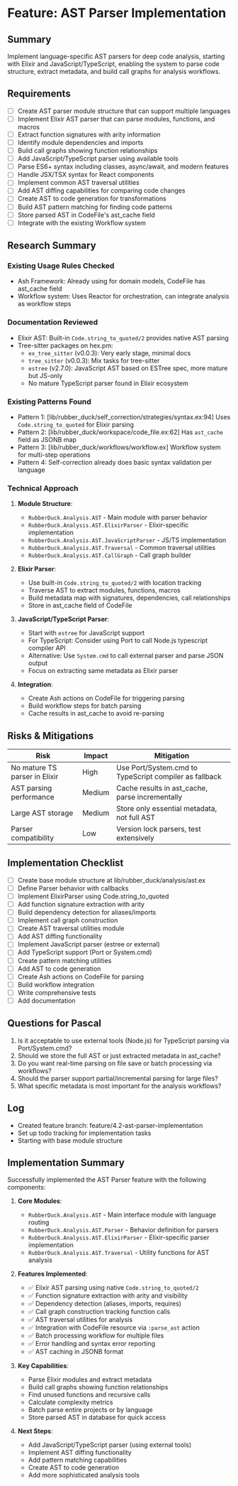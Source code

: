# Feature: AST Parser Implementation

## Summary
Implement language-specific AST parsers for deep code analysis, starting with Elixir and JavaScript/TypeScript, enabling the system to parse code structure, extract metadata, and build call graphs for analysis workflows.

## Requirements
- [ ] Create AST parser module structure that can support multiple languages
- [ ] Implement Elixir AST parser that can parse modules, functions, and macros
- [ ] Extract function signatures with arity information
- [ ] Identify module dependencies and imports
- [ ] Build call graphs showing function relationships
- [ ] Add JavaScript/TypeScript parser using available tools
- [ ] Parse ES6+ syntax including classes, async/await, and modern features
- [ ] Handle JSX/TSX syntax for React components
- [ ] Implement common AST traversal utilities
- [ ] Add AST diffing capabilities for comparing code changes
- [ ] Create AST to code generation for transformations
- [ ] Build AST pattern matching for finding code patterns
- [ ] Store parsed AST in CodeFile's ast_cache field
- [ ] Integrate with the existing Workflow system

## Research Summary
### Existing Usage Rules Checked
- Ash Framework: Already using for domain models, CodeFile has ast_cache field
- Workflow system: Uses Reactor for orchestration, can integrate analysis as workflow steps

### Documentation Reviewed
- Elixir AST: Built-in `Code.string_to_quoted/2` provides native AST parsing
- Tree-sitter packages on hex.pm:
  - `ex_tree_sitter` (v0.0.3): Very early stage, minimal docs
  - `tree_sitter` (v0.0.3): Mix tasks for tree-sitter
  - `estree` (v2.7.0): JavaScript AST based on ESTree spec, more mature but JS-only
  - No mature TypeScript parser found in Elixir ecosystem

### Existing Patterns Found
- Pattern 1: [lib/rubber_duck/self_correction/strategies/syntax.ex:94] Uses `Code.string_to_quoted` for Elixir parsing
- Pattern 2: [lib/rubber_duck/workspace/code_file.ex:62] Has `ast_cache` field as JSONB map
- Pattern 3: [lib/rubber_duck/workflows/workflow.ex] Workflow system for multi-step operations
- Pattern 4: Self-correction already does basic syntax validation per language

### Technical Approach
1. **Module Structure**:
   - `RubberDuck.Analysis.AST` - Main module with parser behavior
   - `RubberDuck.Analysis.AST.ElixirParser` - Elixir-specific implementation
   - `RubberDuck.Analysis.AST.JavaScriptParser` - JS/TS implementation
   - `RubberDuck.Analysis.AST.Traversal` - Common traversal utilities
   - `RubberDuck.Analysis.AST.CallGraph` - Call graph builder

2. **Elixir Parser**:
   - Use built-in `Code.string_to_quoted/2` with location tracking
   - Traverse AST to extract modules, functions, macros
   - Build metadata map with signatures, dependencies, call relationships
   - Store in ast_cache field of CodeFile

3. **JavaScript/TypeScript Parser**:
   - Start with `estree` for JavaScript support
   - For TypeScript: Consider using Port to call Node.js typescript compiler API
   - Alternative: Use `System.cmd` to call external parser and parse JSON output
   - Focus on extracting same metadata as Elixir parser

4. **Integration**:
   - Create Ash actions on CodeFile for triggering parsing
   - Build workflow steps for batch parsing
   - Cache results in ast_cache to avoid re-parsing

## Risks & Mitigations
| Risk | Impact | Mitigation |
|------|--------|------------|
| No mature TS parser in Elixir | High | Use Port/System.cmd to TypeScript compiler as fallback |
| AST parsing performance | Medium | Cache results in ast_cache, parse incrementally |
| Large AST storage | Medium | Store only essential metadata, not full AST |
| Parser compatibility | Low | Version lock parsers, test extensively |

## Implementation Checklist
- [ ] Create base module structure at lib/rubber_duck/analysis/ast.ex
- [ ] Define Parser behavior with callbacks
- [ ] Implement ElixirParser using Code.string_to_quoted
- [ ] Add function signature extraction with arity
- [ ] Build dependency detection for aliases/imports
- [ ] Implement call graph construction
- [ ] Create AST traversal utilities module
- [ ] Add AST diffing functionality
- [ ] Implement JavaScript parser (estree or external)
- [ ] Add TypeScript support (Port or System.cmd)
- [ ] Create pattern matching utilities
- [ ] Add AST to code generation
- [ ] Create Ash actions on CodeFile for parsing
- [ ] Build workflow integration
- [ ] Write comprehensive tests
- [ ] Add documentation

## Questions for Pascal
1. Is it acceptable to use external tools (Node.js) for TypeScript parsing via Port/System.cmd?
2. Should we store the full AST or just extracted metadata in ast_cache?
3. Do you want real-time parsing on file save or batch processing via workflows?
4. Should the parser support partial/incremental parsing for large files?
5. What specific metadata is most important for the analysis workflows?

## Log
- Created feature branch: feature/4.2-ast-parser-implementation
- Set up todo tracking for implementation tasks
- Starting with base module structure

## Implementation Summary

Successfully implemented the AST Parser feature with the following components:

1. **Core Modules**:
   - `RubberDuck.Analysis.AST` - Main interface module with language routing
   - `RubberDuck.Analysis.AST.Parser` - Behavior definition for parsers
   - `RubberDuck.Analysis.AST.ElixirParser` - Elixir-specific parser implementation
   - `RubberDuck.Analysis.AST.Traversal` - Utility functions for AST analysis

2. **Features Implemented**:
   - ✅ Elixir AST parsing using native `Code.string_to_quoted/2`
   - ✅ Function signature extraction with arity and visibility
   - ✅ Dependency detection (aliases, imports, requires)
   - ✅ Call graph construction tracking function calls
   - ✅ AST traversal utilities for analysis
   - ✅ Integration with CodeFile resource via `:parse_ast` action
   - ✅ Batch processing workflow for multiple files
   - ✅ Error handling and syntax error reporting
   - ✅ AST caching in JSONB format

3. **Key Capabilities**:
   - Parse Elixir modules and extract metadata
   - Build call graphs showing function relationships
   - Find unused functions and recursive calls
   - Calculate complexity metrics
   - Batch parse entire projects or by language
   - Store parsed AST in database for quick access

4. **Next Steps**:
   - Add JavaScript/TypeScript parser (using external tools)
   - Implement AST diffing functionality
   - Add pattern matching capabilities
   - Create AST to code generation
   - Add more sophisticated analysis tools